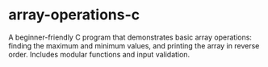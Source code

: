 # array-operations-c
A beginner-friendly C program that demonstrates basic array operations: finding the maximum and minimum values, and printing the array in reverse order. Includes modular functions and input validation.
